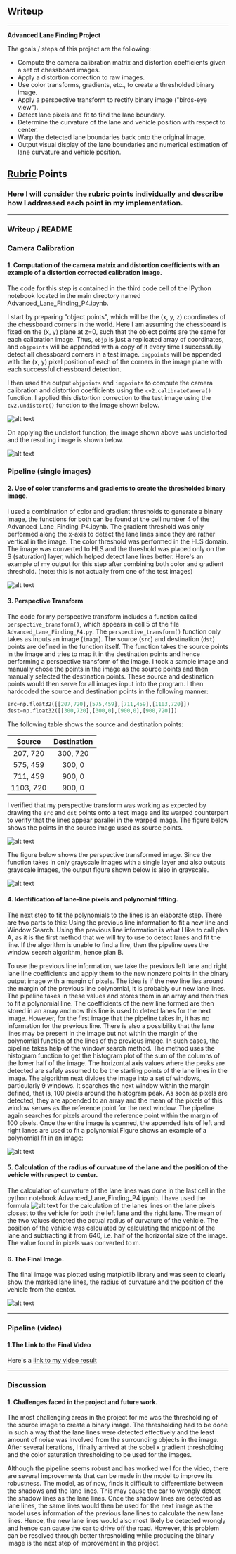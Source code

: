 ## Writeup

---

**Advanced Lane Finding Project**

The goals / steps of this project are the following:

* Compute the camera calibration matrix and distortion coefficients given a set of chessboard images.
* Apply a distortion correction to raw images.
* Use color transforms, gradients, etc., to create a thresholded binary image.
* Apply a perspective transform to rectify binary image ("birds-eye view").
* Detect lane pixels and fit to find the lane boundary.
* Determine the curvature of the lane and vehicle position with respect to center.
* Warp the detected lane boundaries back onto the original image.
* Output visual display of the lane boundaries and numerical estimation of lane curvature and vehicle position.

[//]: # (Image References)

[image1]: ./examples/undistort_input.jpg "Original Image"
[image2]: ./examples/undistort_output.jpg "Undistorted"
[image3]: ./examples/binary_comb_output.jpg "Binary Example"
[image4]: ./examples/pers_trans_source.jpg "Source Image for Warp"
[image5]: ./examples/pers_trans_output.jpg "Warped Output"
[image6]: ./examples/polynomial_fit_output.jpg "Polynomial Fit Output"
[image7]: ./examples/rcurve.jpg ""
[image8]: ./examples/final_output.jpg "Final Output"
[video1]: ./final_output_video.mp4 "Final Output Video"

## [Rubric](https://review.udacity.com/#!/rubrics/571/view) Points

### Here I will consider the rubric points individually and describe how I addressed each point in my implementation.  

---

### Writeup / README

### Camera Calibration

#### 1. Computation of the camera matrix and distortion coefficients with an example of a distortion corrected calibration image.

The code for this step is contained in the third code cell of the IPython notebook located in the main directory named Advanced_Lane_Finding_P4.ipynb.  

I start by preparing "object points", which will be the (x, y, z) coordinates of the chessboard corners in the world. Here I am assuming the chessboard is fixed on the (x, y) plane at z=0, such that the object points are the same for each calibration image.  Thus, `objp` is just a replicated array of coordinates, and `objpoints` will be appended with a copy of it every time I successfully detect all chessboard corners in a test image.  `imgpoints` will be appended with the (x, y) pixel position of each of the corners in the image plane with each successful chessboard detection.  

I then used the output `objpoints` and `imgpoints` to compute the camera calibration and distortion coefficients using the `cv2.calibrateCamera()` function.  I applied this distortion correction to the test image using the `cv2.undistort()` function to the image shown below.

![alt text][image1]

On applying the undistort function, the image shown above was undistorted and the resulting image is shown below.

![alt text][image2]

### Pipeline (single images)

#### 2. Use of color transforms and gradients to create the thresholded binary image.

I used a combination of color and gradient thresholds to generate a binary image, the functions for both can be found at the cell number 4 of the Advanced_Lane_Finding_P4.ipynb. The gradient threshold was only performed along the x-axis to detect the lane lines since they are rather vertical in the image. The color threshold was performed in the HLS domain. The image was converted to HLS and the threshold was placed only on the S (saturation) layer, which helped detect lane lines better. Here's an example of my output for this step after combining both color and gradient threshold.  (note: this is not actually from one of the test images)

![alt text][image3]

#### 3. Perspective Transform

The code for my perspective transform includes a function called `perspective_transform()`, which appears in cell 5 of the file `Advanced_Lane_Finding_P4.py`.  The `perspective_transform()` function only takes as inputs an image (`image`). The source (`src`) and destination (`dst`) points are defined in the function itself. The function takes the source points in the image and tries to map it in the destination points and hence performing a perspective transform of the image.  I took a sample image and manually chose the points in the image as the source points and then manually selected the destination points. These source and destination points would then serve for all images input into the program. I then hardcoded the source and destination points in the following manner:

```python
src=np.float32([[207,720],[575,459],[711,459],[1103,720]])
dest=np.float32([[300,720],[300,0],[900,0],[900,720]])

```

The following table shows the source and destination points:

| Source        | Destination   | 
|:-------------:|:-------------:| 
| 207, 720      | 300, 720      | 
| 575, 459      | 300, 0        |
| 711, 459      | 900, 0        |
| 1103, 720     | 900, 0        |

I verified that my perspective transform was working as expected by drawing the `src` and `dst` points onto a test image and its warped counterpart to verify that the lines appear parallel in the warped image. The figure below shows the points in the source image used as source points.

![alt text][image4]

The figure below shows the perspective transformed image. Since the function takes in only grayscale images with a single layer and also outputs grayscale images, the output figure shown below is also in grayscale.

![alt text][image5]

#### 4. Identification of lane-line pixels and polynomial fitting.

The next step to fit the polynomials to the lines is an elaborate step. There are two parts to this: Using the previous line information to fit a new line and Window Search. Using the previous line information is what I like to call plan A, as it is the first method that we will try to use to detect lanes and fit the line. If the algorithm is unable to find a line, then the pipeline uses the window search algorithm, hence plan B. 

To use the previous line information, we take the previous left lane and right lane line coefficients and apply them to the new nonzero points in the binary output image with a margin of pixels. The idea is if the new line lies around the margin of the previous line polynomial, it is probably our new lane lines. The pipeline takes in these values and stores them in an array and then tries to fit a polynomial line. The coefficients of the new line formed are then stored in an array and now this line is used to detect lanes for the next image.
However, for the first image that the pipeline takes in, it has no information for the previous line. There is also a possibility that the lane lines may be present in the image but not within the margin of the polynomial function of the lines of the previous image. In such cases, the pipeline takes help of the window search method. The method uses the histogram function to get the histogram plot of the sum of the columns of the lower half of the image. The horizontal axis values where the peaks are detected are safely assumed to be the starting points of the lane lines in the image. The algorithm next divides the image into a set of windows, particularly 9 windows. It searches the next window within the margin defined, that is, 100 pixels around the histogram peak. As soon as pixels are detected, they are appended to an array and the mean of the pixels of this window serves as the reference point for the next window. The pipeline again searches for pixels around the reference point within the margin of 100 pixels. Once the entire image is scanned, the appended lists of left and right lanes are used to fit a polynomial.Figure shows an example of a polynomial fit in an image:

![alt text][image6]

#### 5. Calculation of the radius of curvature of the lane and the position of the vehicle with respect to center.

The calculation of curvature of the lane lines was done in the last cell in the python notebook Advanced_Lane_Finding_P4.ipynb. I have used the formula ![alt text][image7] for the calculation of the lanes lines on the lane pixels closest to the vehicle for both the left lane and the right lane. The mean of the two values denoted the actual radius of curvature of the vehicle. The position of the vehicle was calculated by calculating the midpoint of the lane and subtracting it from 640, i.e. half of the horizontal size of the image. The value found in pixels was converted to m.

#### 6. The Final Image.

The final image was plotted using matplotlib library and was seen to clearly show the marked lane lines, the radius of curvature and the position of the vehicle from the center. 

![alt text][image7]

---

### Pipeline (video)

#### 1.The Link to the Final Video

Here's a [link to my video result](./final_output_video.mp4)

---

### Discussion

#### 1. Challenges faced in the project and future work.

The most challenging areas in the project for me was the thresholding of the source image to create a binary image. The thresholding had to be done in such a way that the lane lines were detected effectively and the least amount of noise was involved from the surrounding objects in the image. After several iterations, I finally arrived at the sobel x gradient thresholding and the color saturation thresholding to be used for the images. 

Although the pipeline seems robust and has worked well for the video, there are several improvements that can be made in the model to improve its robustness. The model, as of now, finds it difficult to differentiate between the shadows and the lane lines. This may cause the car to wrongly detect the shadow lines as the lane lines. Once the shadow lines are detected as lane lines, the same lines would then be used for the next image as the model uses information of the previous lane lines to calculate the new lane lines. Hence, the new lane lines would also most likely be detected wrongly and hence can cause the car to drive off the road. However, this problem can be resolved through better thresholding while producing the binary image is the next step of improvement in the project.
